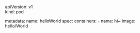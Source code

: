 apiVersion: v1 <br />
kind: pod

metadata:
  name: helloWorld
spec:
  containers:
  \- name: hi~
    image: hello/World
